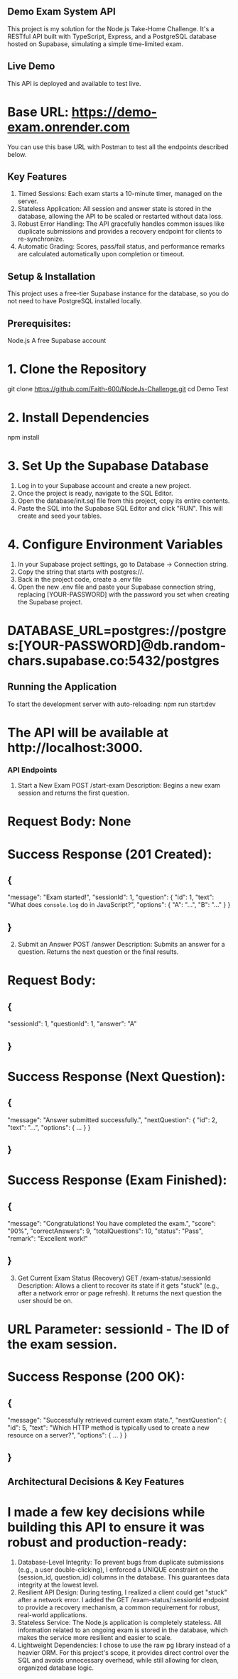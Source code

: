  ## Demo Exam System API
This project is my solution for the Node.js Take-Home Challenge. It's a RESTful API built with TypeScript, Express, and a PostgreSQL database hosted on Supabase, simulating a simple time-limited exam.


 ## Live Demo
This API is deployed and available to test live.
# Base URL: https://demo-exam.onrender.com
You can use this base URL with Postman to test all the endpoints described below.

## Key Features
1. Timed Sessions: Each exam starts a 10-minute timer, managed on the server.
2. Stateless Application: All session and answer state is stored in the database, allowing the API to be scaled or restarted without data loss.
3. Robust Error Handling: The API gracefully handles common issues like duplicate submissions and provides a recovery endpoint for clients to re-synchronize.
4. Automatic Grading: Scores, pass/fail status, and performance remarks are calculated automatically upon completion or timeout.


 ## Setup & Installation
This project uses a free-tier Supabase instance for the database, so you do not need to have PostgreSQL installed locally.


## Prerequisites:
Node.js
A free Supabase account
# 1. Clone the Repository
git clone https://github.com/Faith-600/NodeJs-Challenge.git
cd Demo Test

# 2. Install Dependencies
npm install

# 3. Set Up the Supabase Database
1. Log in to your Supabase account and create a new project.
2. Once the project is ready, navigate to the SQL Editor.
3. Open the database/init.sql file from this project, copy its entire contents.
4. Paste the SQL into the Supabase SQL Editor and click "RUN". This will create and seed your tables.

# 4. Configure Environment Variables
1. In your Supabase project settings, go to Database -> Connection string.
2. Copy the string that starts with postgres://.
3. Back in the project code, create a .env file
4. Open the new .env file and paste your Supabase connection string, replacing [YOUR-PASSWORD] with the password you set when creating the Supabase project.
 # DATABASE_URL=postgres://postgres:[YOUR-PASSWORD]@db.random-chars.supabase.co:5432/postgres


## Running the Application
To start the development server with auto-reloading:
npm run start:dev
# The API will be available at http://localhost:3000.

### API Endpoints
1. Start a New Exam
POST /start-exam
Description: Begins a new exam session and returns the first question.
# Request Body: None
# Success Response (201 Created):
## {
  "message": "Exam started!",
  "sessionId": 1,
  "question": {
    "id": 1,
    "text": "What does `console.log` do in JavaScript?",
    "options": { "A": "...", "B": "..." }
  }
 ## }


2. Submit an Answer
POST /answer
Description: Submits an answer for a question. Returns the next question or the final results.

# Request Body:
## {
  "sessionId": 1,
  "questionId": 1,
  "answer": "A"
 ## }

# Success Response (Next Question):
## {
  "message": "Answer submitted successfully.",
  "nextQuestion": {
    "id": 2,
    "text": "...",
    "options": { ... }
  }
## }

# Success Response (Exam Finished):
## {
  "message": "Congratulations! You have completed the exam.",
  "score": "90%",
  "correctAnswers": 9,
  "totalQuestions": 10,
  "status": "Pass",
  "remark": "Excellent work!"
 ## }

3. Get Current Exam Status (Recovery)
GET /exam-status/:sessionId
Description: Allows a client to recover its state if it gets "stuck" (e.g., after a network error or page refresh). It returns the next question the user should be on.
# URL Parameter: sessionId - The ID of the exam session.

# Success Response (200 OK):
## {
  "message": "Successfully retrieved current exam state.",
  "nextQuestion": {
    "id": 5,
    "text": "Which HTTP method is typically used to create a new resource on a server?",
    "options": { ... }
 }
 ## }

## Architectural Decisions & Key Features
# I made a few key decisions while building this API to ensure it was robust and production-ready:

1. Database-Level Integrity: To prevent bugs from duplicate submissions (e.g., a user double-clicking), I enforced a UNIQUE constraint on the (session_id, question_id) columns in the database. This guarantees data integrity at the lowest level.
2. Resilient API Design: During testing, I realized a client could get "stuck" after a network error. I added the GET /exam-status/:sessionId endpoint to provide a recovery mechanism, a common requirement for robust, real-world applications.
3. Stateless Service: The Node.js application is completely stateless. All information related to an ongoing exam is stored in the database, which makes the service more resilient and easier to scale.
4. Lightweight Dependencies: I chose to use the raw pg library instead of a heavier ORM. For this project's scope, it provides direct control over the SQL and avoids unnecessary overhead, while still allowing for clean, organized database logic.